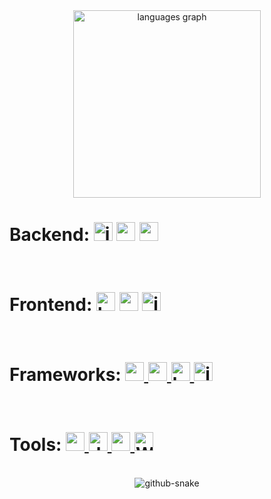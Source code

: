 <div align="center">
  <img src="https://github-readme-stats.vercel.app/api/top-langs?username=GuazziHub&locale=en&hide_title=false&layout=compact&card_width=640&langs_count=6&theme=rose_pine&hide_border=true&order=2&custom_title=Usage%20Rate" height="300" alt="languages graph"  />
</div>

<div>
  <h1 align="left">
    Backend:  
    <img src="https://skillicons.dev/icons?i=js" height="30" alt="javascript logo" />
    <img src="https://skillicons.dev/icons?i=py" height="30" alt="python logo" />
    <img src="https://cdn.jsdelivr.net/gh/devicons/devicon/icons/mysql/mysql-original.svg" height="30" alt="mysql logo" />
  </h3>
</div>

<br clear="both">

<div>
  <h1 align="left">
    Frontend:
    <img src="https://cdn.jsdelivr.net/gh/devicons/devicon/icons/html5/html5-original.svg" height="30" alt="html5 logo" />
    <img src="https://cdn.jsdelivr.net/gh/devicons/devicon/icons/css3/css3-original.svg" height="30" alt="css3 logo" />
    <img src="https://skillicons.dev/icons?i=js" height="30" alt="javascript logo" />
  </h3>
</div>

<br clear="both">

<div>
  <h1 align="left">
    Frameworks: 
    <a href="https://nodejs.org" target="_blank" title="Node.js">
      <img src="https://skillicons.dev/icons?i=nodejs" height="30" alt="nodejs logo" />
    </a>
    <a href="https://expressjs.com" target="_blank" title="Express.js">
      <img src="https://skillicons.dev/icons?i=express" height="30" alt="express logo" />
    </a>
    <a href="https://getbootstrap.com" target="_blank" title="Bootstrap">
      <img src="https://skillicons.dev/icons?i=bootstrap" height="30" alt="bootstrap logo" />
    </a>
    <a href="https://jquery.com/" target="_blank" title="jQuery GitHub">
      <img src="https://cdn.simpleicons.org/jquery/0769AD" height="30" alt="jquery logo" />
    </a>
  </h1>
</div>


<br clear="both">

<div>
  <h1 align="left">
    Tools: 
    <a href="https://code.visualstudio.com/" target="_blank" title="Visual Studio Code">
      <img src="https://cdn.jsdelivr.net/gh/devicons/devicon/icons/vscode/vscode-original.svg" height="30" alt="vscode logo" />
    </a>
    <a href="https://www.docker.com/" target="_blank" title="Docker">
      <img src="https://cdn.simpleicons.org/docker/2496ED" height="30" alt="docker logo" />
    </a>
    <a href="https://yarnpkg.com/" target="_blank" title="Yarn">
      <img src="https://cdn.jsdelivr.net/gh/devicons/devicon/icons/yarn/yarn-original.svg" height="30" alt="yarn logo" />
    </a>
    <a href="https://wordpress.org" target="_blank">
      <img src="https://cdn.simpleicons.org/wordpress/21759B" height="30" alt="WordPress logo" />
    </a>

  </h1>
</div>


  <br clear="both">
  
  <div align="center">
    <picture>
      <source media="(prefers-color-scheme: dark)" srcset="github-snake-dark.svg" />
      <source media="(prefers-color-scheme: light)" srcset="github-snake.svg" />
      <img alt="github-snake" src="github-snake.svg" />
    </picture>
</div>
